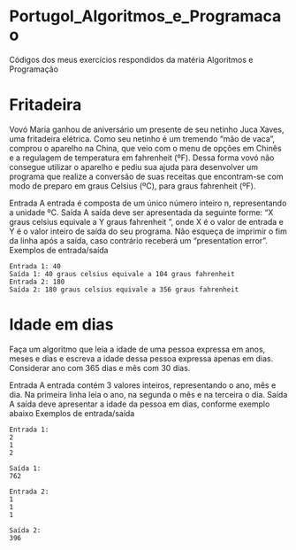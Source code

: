 # Portugol_Algoritmos_e_Programacao
 Códigos dos meus exercícios respondidos da matéria Algoritmos e Programação

# Fritadeira
Vovó Maria ganhou de aniversário um presente de seu netinho Juca Xaves, uma fritadeira elétrica. Como seu netinho é um tremendo “mão de vaca”, comprou o aparelho na China, que veio com o menu de opções em Chinês e a regulagem de temperatura em fahrenheit (ºF). Dessa forma vovó não consegue utilizar o aparelho e pediu sua ajuda para desenvolver um programa que realize a conversão de suas receitas que encontram-se com modo de preparo em graus Celsius (ºC), para graus fahrenheit (ºF).

Entrada
A entrada é composta de um único número inteiro n, representando a unidade ºC.
Saída
A saída deve ser apresentada da seguinte forme: “X graus celsius equivale a Y graus fahrenheit ”, onde X é o valor de entrada e Y é o valor inteiro de saída do seu programa. Não esqueça de imprimir o fim da linha após a saída, caso contrário receberá um “presentation error”.
Exemplos de entrada/saída

    Entrada 1: 40                     
    Saída 1: 40 graus celsius equivale a 104 graus fahrenheit
    Entrada 2: 180                       
    Saída 2: 180 graus celsius equivale a 356 graus fahrenheit

# Idade em dias

Faça um algoritmo que leia a idade de uma pessoa expressa em anos, meses e dias e escreva a idade dessa pessoa expressa apenas em dias. Considerar ano com 365 dias e mês com 30 dias.

Entrada
A entrada contém 3 valores inteiros, representando o ano, mês e dia. Na primeira linha leia o ano, na segunda o mês e na terceira o dia.
Saída
A saída deve apresentar a idade da pessoa em dias, conforme exemplo abaixo
Exemplos de entrada/saída

    Entrada 1:                     
    2                            
    1
    2
    
    Saída 1:
    762
    
    Entrada 2:                   
    1                             
    1
    1
    
    Saída 2:
    396
